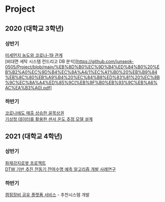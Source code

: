 # Project

## 2020 (대학교 3학년)
### 상반기
[미세먼지 농도와 코로나-19 관계](https://github.com/junseok-0505/Project/blob/main/%EB%AF%B8%EC%84%B8%EB%A8%BC%EC%A7%80%20%EB%86%8D%EB%8F%84%EC%99%80%20%EC%BD%94%EB%A1%9C%EB%82%98-19%20%EA%B4%80%EA%B3%84/%EB%8D%B0%EB%B6%84%EC%9D%91%EB%A0%88%ED%8F%AC%ED%8A%B8_%EA%B9%80%EC%A4%80%EC%84%9D.pdf)<br>
[비대면 세탁 시스템 런드리고 DB 분석][https://github.com/junseok-0505/Project/blob/main/%EB%8D%B0%EC%9D%B4%ED%84%B0%20%EB%B2%A0%EC%9D%B4%EC%8A%A4/1%EC%A1%B0%20%EB%B9%84%EB%8C%80%EB%A9%B4%20%EC%84%B8%ED%83%81%20%EC%8B%9C%EC%8A%A4%ED%85%9C(%EB%9F%B0%EB%93%9C%EB%A6%AC%EA%B3%A0).pdf]
### 하반기
[코로나에도 매출 상승한 골목상권](https://github.com/junseok-0505/Team-Project/blob/main/%EB%B9%85%EB%8D%B0%EC%9D%B4%ED%84%B0%20%EA%B8%B0%EB%B0%98%20%EC%82%AC%EC%97%85%ED%83%80%EB%8B%B9%EC%84%B1%20%EB%B6%84%EC%84%9D/%EB%B9%85%EB%8D%B0%EC%9D%B4%ED%84%B0%20%EC%82%AC%EC%97%85%ED%83%80%EB%8B%B9%EC%84%B1%20%EB%B6%84%EC%84%9D%206%EC%A1%B0_%EC%BD%94%EB%A1%9C%EB%82%98%EC%97%90%EB%8F%84%20%EC%82%B4%EC%95%84%EB%82%A8%EC%9D%80%20%EC%83%81%EA%B6%8C%EC%9D%B4%20%EC%9E%88%EB%8B%A4_%EC%B5%9C%EC%A2%85%EB%B3%B8.pdf)<br>
[기상청 데이터를 활용한 센서 온도 추정 모델 설계](https://github.com/junseok-0505/Project/blob/main/%ED%95%99%EA%B3%BC%20%EB%8D%B0%EC%9D%B4%ED%84%B0%20%EB%B6%84%EC%84%9D%20%EA%B2%BD%EC%A7%84%EB%8C%80%ED%9A%8C/%EB%8D%B0%EC%9D%B4%ED%84%B0%EB%B6%84%EC%84%9D%EA%B2%BD%EC%A7%84%EB%8C%80%ED%9A%8C-%EA%B8%B0%EC%83%81%EC%B2%AD%20%EB%8D%B0%EC%9D%B4%ED%84%B0%EB%A5%BC%20%ED%99%9C%EC%9A%A9%ED%95%9C%20%EC%84%BC%EC%84%9C%20%EC%98%A8%EB%8F%84%20%EC%B6%94%EC%A0%95%20%EB%AA%A8%EB%8D%B8%20%EC%84%A4%EA%B3%84.pdf)

## 2021 (대학교 4학년)
### 상반기
[화재감지로봇 프로젝트](https://github.com/junseok-0505/Project/blob/main/%EB%A9%98%ED%86%A0%EB%A7%81%EA%B8%B0%EB%B0%98AI%EA%B2%BD%EC%A7%84%EB%8C%80%ED%9A%8C/%ED%99%94%EC%9E%AC%EA%B0%90%EC%A7%80%EB%A1%9C%EB%B4%87%ED%94%84%EB%A1%9C%EC%A0%9D%ED%8A%B8.pdf)<br>
[DTW 기반 추진 전동기 잔여수명 예측 알고리즘 개발 사례연구](https://www.dbpia.co.kr/journal/articleDetail?nodeId=NODE10671868)
### 하반기
[캠핑장비 공유 플랫폼 서비스](https://github.com/junseok-0505/Project/blob/main/%EC%BA%A0%ED%95%91%EC%9E%A5%EB%B9%84%20%EA%B3%B5%EC%9C%A0%20%ED%94%8C%EB%9E%AB%ED%8F%BC%20%EC%84%9C%EB%B9%84%EC%8A%A4%20(%EC%A1%B8%EC%97%85%20%ED%94%84%EB%A1%9C%EC%A0%9D%ED%8A%B8)/%EC%8A%AC%EA%B8%B0%EB%A1%9C%EC%9A%B4%20%EC%BA%A0%ED%95%91%EC%83%9D%ED%99%9C_11.26%EB%B0%9C%ED%91%9C.pdf) - 추천시스템 개발 
